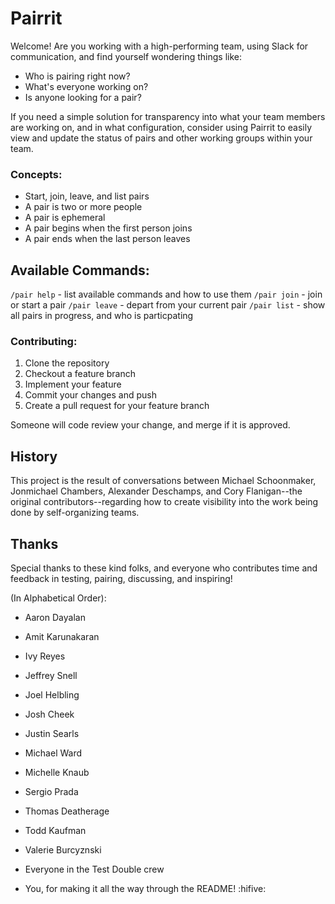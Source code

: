# Pairrit

Welcome! Are you working with a high-performing team, using Slack for
communication, and find yourself wondering things like:

* Who is pairing right now?
* What's everyone working on?
* Is anyone looking for a pair?

If you need a simple solution for transparency into what your team members
are working on, and in what configuration, consider using Pairrit to easily
view and update the status of pairs and other working groups within your team.

### Concepts:

* Start, join, leave, and list pairs
* A pair is two or more people
* A pair is ephemeral
* A pair begins when the first person joins
* A pair ends when the last person leaves

## Available Commands:

`/pair help`  - list available commands and how to use them
`/pair join`  - join or start a pair
`/pair leave` - depart from your current pair
`/pair list`  - show all pairs in progress, and who is particpating

### Contributing:

1. Clone the repository
1. Checkout a feature branch
1. Implement your feature
1. Commit your changes and push
1. Create a pull request for your feature branch

Someone will code review your change, and merge if it is approved.

## History

This project is the result of conversations between Michael Schoonmaker,
Jonmichael Chambers, Alexander Deschamps, and Cory Flanigan--the original
contributors--regarding how to create visibility into the work being done
by self-organizing teams.

## Thanks

Special thanks to these kind folks, and everyone who contributes time and feedback in testing, pairing, discussing, and inspiring!

(In Alphabetical Order):

* Aaron Dayalan
* Amit Karunakaran
* Ivy Reyes
* Jeffrey Snell
* Joel Helbling
* Josh Cheek
* Justin Searls
* Michael Ward
* Michelle Knaub
* Sergio Prada
* Thomas Deatherage
* Todd Kaufman
* Valerie Burcyznski

* Everyone in the Test Double crew
* You, for making it all the way through the README! :hifive:
